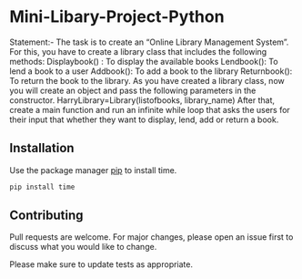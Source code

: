 # Mini-Libary-Project-Python

Statement:- The task is to create an “Online Library Management System”. For this, you have to create a library class that includes the following methods: Displaybook() : To display the available books Lendbook(): To lend a book to a user Addbook(): To add a book to the library Returnbook(): To return the book to the library. As you have created a library class, now you will create an object and pass the following parameters in the constructor. HarryLibrary=Library(listofbooks, library_name) After that, create a main function and run an infinite while loop that asks the users for their input that whether they want to display, lend, add or return a book.

## Installation

Use the package manager [pip](https://pip.pypa.io/en/stable/) to install time.

```bash
pip install time
```


## Contributing

Pull requests are welcome. For major changes, please open an issue first
to discuss what you would like to change.

Please make sure to update tests as appropriate.

